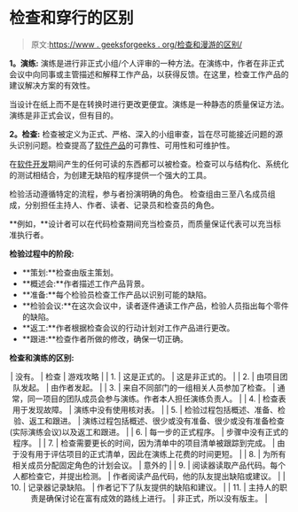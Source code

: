 # 检查和穿行的区别

> 原文:[https://www . geeksforgeeks . org/检查和漫游的区别/](https://www.geeksforgeeks.org/difference-between-inspection-and-walkthrough/)

**1。演练:**
演练是进行非正式小组/个人评审的一种方法。在演练中，作者在非正式会议中向同事或主管描述和解释工作产品，以获得反馈。在这里，检查工作产品的建议解决方案的有效性。

当设计在纸上而不是在转换时进行更改更便宜。演练是一种静态的质量保证方法。演练是非正式会议，但有目的。

**2。检查:**
检查被定义为正式、严格、深入的小组审查，旨在尽可能接近问题的源头识别问题。检查提高了[软件产品](https://www.geeksforgeeks.org/software-engineering-software-product/)的可靠性、可用性和可维护性。

在[软件开发](https://www.geeksforgeeks.org/software-development-life-cycle-sdlc/)期间产生的任何可读的东西都可以被检查。检查可以与结构化、系统化的测试相结合，为创建无缺陷的程序提供一个强大的工具。

检验活动遵循特定的流程，参与者扮演明确的角色。
检查组由三至八名成员组成，分别担任主持人、作者、读者、记录员和检查员的角色。

**例如，**设计者可以在代码检查期间充当检查员，而质量保证代表可以充当标准执行者。

**检验过程中的阶段:**

*   **策划:**检查由版主策划。
*   **概述会:**作者描述工作产品背景。
*   **准备:**每个检验员检查工作产品以识别可能的缺陷。
*   **检验会议:**在这次会议中，读者逐件通读工作产品，检验人员指出每个零件的缺陷。
*   **返工:**作者根据检查会议的行动计划对工作产品进行更改。
*   **跟进:**检查作者所做的修改，确保一切正确。

**检查和演练的区别:**

<center>

| 没有。 | 检查 | 游戏攻略 |
| 1. | 这是正式的。 | 这是非正式的。 |
| 2. | 由项目团队发起。 | 由作者发起。 |
| 3. | 来自不同部门的一组相关人员参加了检查。 | 通常，同一项目的团队成员会参与演练。作者本人担任演练负责人。 |
| 4. | 检查表用于发现故障。 | 演练中没有使用核对表。 |
| 5. | 检验过程包括概述、准备、检验、返工和跟进。 | 演练过程包括概述、很少或没有准备、很少或没有准备检查(实际演练会议)以及返工和跟进。 |
| 6. | 每一步的正式程序。 | 步骤中没有正式的程序。 |
| 7. | 检查需要更长的时间，因为清单中的项目清单被跟踪到完成。 | 由于没有用于评估项目的正式清单，因此在演练上花费的时间更短。 |
| 8. | 为所有相关成员分配固定角色的计划会议。 | 意外的 |
| 9. | 阅读器读取产品代码。每个人都检查它，并提出检测。 | 作者阅读产品代码，他的队友提出缺陷或建议。 |
| 10. | 记录器记录缺陷。 | 作者记下了队友提供的缺陷和建议。 |
| 11. | 主持人的职责是确保讨论在富有成效的路线上进行。 | 非正式，所以没有版主。 |

</center>
